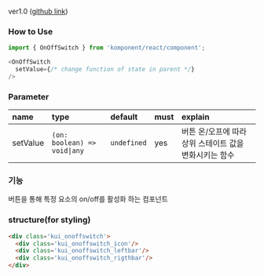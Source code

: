 ver1.0 ([github link](https://github.com/Komponent1/Komponent/tree/master/React/app/srcs/components/onoffswitch))

### How to Use

~~~javascript
import { OnOffSwitch } from 'komponent/react/component';

<OnOffSwitch
  setValue={/* change function of state in parent */}
/>
~~~

### Parameter

|name|type|default|must|explain|
|:---|:---|:---|:---|:---|
|setValue|`(on: boolean) => void\|any`|`undefined`|yes|버튼 온/오프에 따라 상위 스테이트 값을 변화시키는 함수|


### 기능
버튼을 통해 특정 요소의 on/off를 활성화 하는 컴포넌트

### structure(for styling)
```html
<div class='kui_onoffswitch'>
  <div class='kui_onoffswitch_icon'/>
  <div class='kui_onoffswitch_leftbar'/>
  <div class='kui_onoffswitch_rigthbar'/>
</div>

```